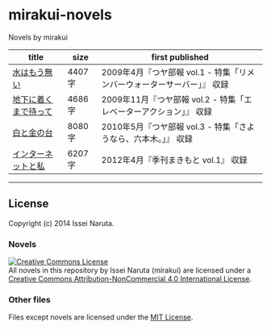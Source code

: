 # mirakui-novels

Novels by mirakui

| title | size | first published |
| ----- | ---- | --------------- |
| [水はもう無い](https://github.com/mirakui/mirakui-novels/tree/master/water) | 4407 字 | 2009年4月『つヤ部報 vol.1 - 特集「リメンバーウォーターサーバー」』 収録 |
| [地下に着くまで待って](https://github.com/mirakui/mirakui-novels/tree/master/elevator) | 4686 字 | 2009年11月『つヤ部報 vol.2 - 特集「エレベーターアクション」』 収録 |
| [白と金の台](https://github.com/mirakui/mirakui-novels/tree/master/platinum) | 8080 字 | 2010年5月『つヤ部報 vol.3 - 特集「さようなら、六本木。」』 収録 |
| [インターネットと私](https://github.com/mirakui/mirakui-novels/tree/master/internet) | 6207 字 | 2012年4月『季刊まきもと vol.1』 収録 |

---

## License
Copyright (c) 2014 Issei Naruta.

### Novels
<a rel="license" href="http://creativecommons.org/licenses/by-nc/4.0/"><img alt="Creative Commons License" style="border-width:0" src="https://i.creativecommons.org/l/by-nc/4.0/88x31.png" /></a><br /><span xmlns:dct="http://purl.org/dc/terms/" property="dct:title">All novels in this repository by <span xmlns:cc="http://creativecommons.org/ns#" property="cc:attributionName">Issei Naruta (mirakui)</span> are licensed under a <a rel="license" href="http://creativecommons.org/licenses/by-nc/4.0/">Creative Commons Attribution-NonCommercial 4.0 International License</a>.

### Other files
Files except novels are licensed under the [MIT License](http://opensource.org/licenses/MIT).
